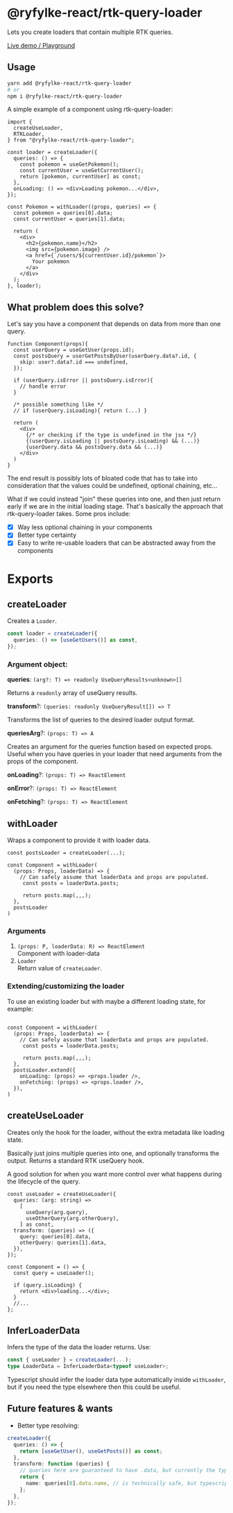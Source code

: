 # @ryfylke-react/rtk-query-loader

Lets you create loaders that contain multiple RTK queries.

[Live demo / Playground](https://stackblitz.com/edit/react-ts-bwcrzm)

## **Usage**

```bash
yarn add @ryfylke-react/rtk-query-loader
# or
npm i @ryfylke-react/rtk-query-loader
```

A simple example of a component using rtk-query-loader:

```tsx
import {
  createUseLoader,
  RTKLoader,
} from "@ryfylke-react/rtk-query-loader";

const loader = createLoader({
  queries: () => {
    const pokemon = useGetPokemon();
    const currentUser = useGetCurrentUser();
    return [pokemon, currentUser] as const;
  },
  onLoading: () => <div>Loading pokemon...</div>,
});

const Pokemon = withLoader((props, queries) => {
  const pokemon = queries[0].data;
  const currentUser = queries[1].data;

  return (
    <div>
      <h2>{pokemon.name}</h2>
      <img src={pokemon.image} />
      <a href={`/users/${currentUser.id}/pokemon`}>
        Your pokemon
      </a>
    </div>
  );
}, loader);
```

## What problem does this solve?

Let's say you have a component that depends on data from more than one query.

```tsx
function Component(props){
  const userQuery = useGetUser(props.id);
  const postsQuery = userGetPostsByUser(userQuery.data?.id, {
    skip: user?.data?.id === undefined,
  });

  if (userQuery.isError || postsQuery.isError){
    // handle error
  }

  /* possible something like */
  // if (userQuery.isLoading){ return (...) }

  return (
    <div>
      {/* or checking if the type is undefined in the jsx */}
      {(userQuery.isLoading || postsQuery.isLoading) && (...)}
      {userQuery.data && postsQuery.data && (...)}
    </div>
  )
}
```

The end result is possibly lots of bloated code that has to take into consideration that the values could be undefined, optional chaining, etc...

What if we could instead "join" these queries into one, and then just return early if we are in the initial loading stage. That's basically the approach that rtk-query-loader takes. Some pros include:

- [x] Way less optional chaining in your components
- [x] Better type certainty
- [x] Easy to write re-usable loaders that can be abstracted away from the components

# Exports

## createLoader

Creates a `Loader`.

```typescript
const loader = createLoader({
  queries: () => [useGetUsers()] as const,
});
```

### Argument object:

**queries**: `(arg?: T) => readonly UseQueryResults<unknown>[]`

Returns a `readonly` array of useQuery results.

**transform**?: `(queries: readonly UseQueryResult[]) => T`

Transforms the list of queries to the desired loader output format.

**queriesArg**?: `(props: T) => A`

Creates an argument for the queries function based on expected props. Useful when you have queries in your loader that need arguments from the props of the component.

**onLoading**?: `(props: T) => ReactElement`

**onError**?: `(props: T) => ReactElement`

**onFetching**?: `(props: T) => ReactElement`

## withLoader

Wraps a component to provide it with loader data.

```tsx
const postsLoader = createLoader(...);

const Component = withLoader(
  (props: Props, loaderData) => {
    // Can safely assume that loaderData and props are populated.
     const posts = loaderData.posts;

     return posts.map(,,,);
  },
  postsLoader
)

```

### Arguments

1. `(props: P, loaderData: R) => ReactElement`  
   Component with loader-data
2. `Loader`  
   Return value of `createLoader`.

### Extending/customizing the loader

To use an existing loader but with maybe a different loading state, for example:

```tsx

const Component = withLoader(
  (props: Props, loaderData) => {
    // Can safely assume that loaderData and props are populated.
     const posts = loaderData.posts;

     return posts.map(,,,);
  },
  postsLoader.extend({
    onLoading: (props) => <props.loader />,
    onFetching: (props) => <props.loader />,
  }),
)

```

## createUseLoader

Creates only the hook for the loader, without the extra metadata like loading state.

Basically just joins multiple queries into one, and optionally transforms the output. Returns a standard RTK useQuery hook.

A good solution for when you want more control over what happens during the lifecycle of the query.

```tsx
const useLoader = createUseLoader({
  queries: (arg: string) =>
    [
      useQuery(arg.query),
      useOtherQuery(arg.otherQuery),
    ] as const,
  transform: (queries) => ({
    query: queries[0].data,
    otherQuery: queries[1].data,
  }),
});

const Component = () => {
  const query = useLoader();

  if (query.isLoading) {
    return <div>loading...</div>;
  }
  //...
};
```

## InferLoaderData

Infers the type of the data the loader returns. Use:

```typescript
const { useLoader } = createLoader(...);
type LoaderData = InferLoaderData<typeof useLoader>;
```

Typescript should infer the loader data type automatically inside `withLoader`, but if you need the type elsewhere then this could be useful.

## Future features & wants

- Better type resolving:

```typescript
createLoader({
  queries: () => {
    return [useGetUser(), useGetPosts()] as const;
  },
  transform: function (queries) {
    // queries here are guaranteed to have .data, but currently the type resolves data as optional.
    return {
      name: queries[0].data.name, // is technically safe, but typescript might complain
    };
  },
});
```
